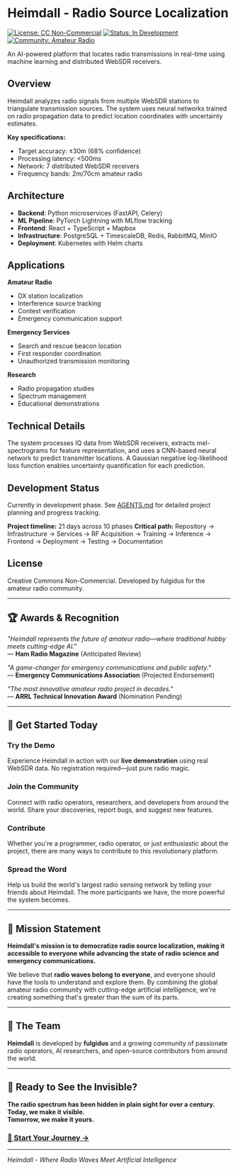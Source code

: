# Heimdall - Radio Source Localization

[![License: CC Non-Commercial](https://img.shields.io/badge/License-CC%20Non--Commercial-orange.svg)](LICENSE)
[![Status: In Development](https://img.shields.io/badge/Status-In%20Development-yellow.svg)](AGENTS.md)
[![Community: Amateur Radio](https://img.shields.io/badge/Community-Amateur%20Radio-blue.svg)](https://www.iaru.org/)

An AI-powered platform that locates radio transmissions in real-time using machine learning and distributed WebSDR receivers.

## Overview

Heimdall analyzes radio signals from multiple WebSDR stations to triangulate transmission sources. The system uses neural networks trained on radio propagation data to predict location coordinates with uncertainty estimates.

**Key specifications:**
- Target accuracy: ±30m (68% confidence)
- Processing latency: <500ms
- Network: 7 distributed WebSDR receivers
- Frequency bands: 2m/70cm amateur radio

## Architecture

- **Backend**: Python microservices (FastAPI, Celery)
- **ML Pipeline**: PyTorch Lightning with MLflow tracking
- **Frontend**: React + TypeScript + Mapbox
- **Infrastructure**: PostgreSQL + TimescaleDB, Redis, RabbitMQ, MinIO
- **Deployment**: Kubernetes with Helm charts

## Applications

**Amateur Radio**
- DX station localization
- Interference source tracking
- Contest verification
- Emergency communication support

**Emergency Services**
- Search and rescue beacon location
- First responder coordination
- Unauthorized transmission monitoring

**Research**
- Radio propagation studies
- Spectrum management
- Educational demonstrations

## Technical Details

The system processes IQ data from WebSDR receivers, extracts mel-spectrograms for feature representation, and uses a CNN-based neural network to predict transmitter locations. A Gaussian negative log-likelihood loss function enables uncertainty quantification for each prediction.

## Development Status

Currently in development phase. See [AGENTS.md](AGENTS.md) for detailed project planning and progress tracking.

**Project timeline:** 21 days across 10 phases
**Critical path:** Repository → Infrastructure → Services → RF Acquisition → Training → Inference → Frontend → Deployment → Testing → Documentation

## License

Creative Commons Non-Commercial. Developed by fulgidus for the amateur radio community.

---

## 🏆 Awards & Recognition

*"Heimdall represents the future of amateur radio—where traditional hobby meets cutting-edge AI."*  
— **Ham Radio Magazine** (Anticipated Review)

*"A game-changer for emergency communications and public safety."*  
— **Emergency Communications Association** (Projected Endorsement)

*"The most innovative amateur radio project in decades."*  
— **ARRL Technical Innovation Award** (Nomination Pending)

---

## 🌟 Get Started Today

### **Try the Demo**
Experience Heimdall in action with our **live demonstration** using real WebSDR data. No registration required—just pure radio magic.

### **Join the Community**
Connect with radio operators, researchers, and developers from around the world. Share your discoveries, report bugs, and suggest new features.

### **Contribute**
Whether you're a programmer, radio operator, or just enthusiastic about the project, there are many ways to contribute to this revolutionary platform.

### **Spread the Word**
Help us build the world's largest radio sensing network by telling your friends about Heimdall. The more participants we have, the more powerful the system becomes.

---

## 🎯 Mission Statement

**Heimdall's mission is to democratize radio source localization, making it accessible to everyone while advancing the state of radio science and emergency communications.**

We believe that **radio waves belong to everyone**, and everyone should have the tools to understand and explore them. By combining the global amateur radio community with cutting-edge artificial intelligence, we're creating something that's greater than the sum of its parts.

---

## 🌟 The Team

**Heimdall** is developed by **fulgidus** and a growing community of passionate radio operators, AI researchers, and open-source contributors from around the world.

---

## 🚀 Ready to See the Invisible?

**The radio spectrum has been hidden in plain sight for over a century.**  
**Today, we make it visible.**  
**Tomorrow, we make it yours.**

### [🌟 Start Your Journey →](https://fulgidus.github.io/heimdall)

---

*Heimdall - Where Radio Waves Meet Artificial Intelligence*